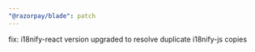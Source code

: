 ```yaml
---
"@razorpay/blade": patch
---
```


fix: i18nify-react version upgraded to resolve duplicate i18nify-js copies 

